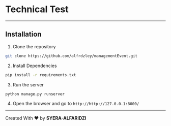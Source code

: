 # Technical Test
***

## Installation
1. Clone the repository
```bash
git clone https://github.com/alfrdzley/managementEvent.git
```
2. Install Dependencies
```bash
pip install -r requirements.txt
```

3. Run the server
```bash
python manage.py runserver
```

4. Open the browser and go to `http://http://127.0.0.1:8000/`

***
Created With ❤️ by **SYERA-ALFARIDZI**